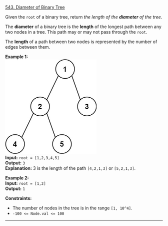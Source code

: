 [543. Diameter of Binary Tree](https://leetcode.com/problems/diameter-of-binary-tree/)

Given the `root` of a binary tree, return _the length of the **diameter** of the tree_.

The **diameter** of a binary tree is the **length** of the longest path between any two nodes in a tree. This path may or may not pass through the `root`.

The **length** of a path between two nodes is represented by the number of edges between them.

**Example 1:**  
![](!assets/attachments/Pasted%20image%2020240227111645.png)  
**Input:** `root = [1,2,3,4,5]`  
**Output:** `3`  
**Explanation:** 3 is the length of the path `[4,2,1,3]` or `[5,2,1,3]`.  

**Example 2:**  
**Input:** `root = [1,2]`  
**Output:** `1`  

**Constraints:**
- The number of nodes in the tree is in the range `[1, 10^4]`.
- `-100 <= Node.val <= 100`

---

